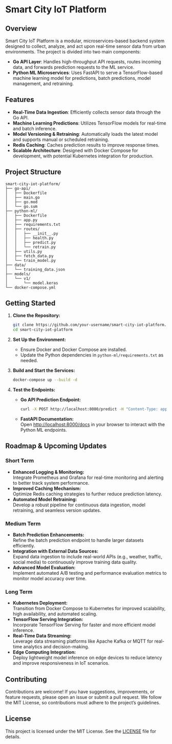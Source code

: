 

# Smart City IoT Platform

## Overview  
Smart City IoT Platform is a modular, microservices-based backend system designed to collect, analyze, and act upon real-time sensor data from urban environments. The project is divided into two main components:

- **Go API Layer**: Handles high-throughput API requests, routes incoming data, and forwards prediction requests to the ML service.
- **Python ML Microservices**: Uses FastAPI to serve a TensorFlow-based machine learning model for predictions, batch predictions, model management, and retraining.

## Features  
- **Real-Time Data Ingestion**: Efficiently collects sensor data through the Go API.  
- **Machine Learning Predictions**: Utilizes TensorFlow models for real-time and batch inference.  
- **Model Versioning & Retraining**: Automatically loads the latest model and supports manual or scheduled retraining.  
- **Redis Caching**: Caches prediction results to improve response times.  
- **Scalable Architecture**: Designed with Docker Compose for development, with potential Kubernetes integration for production.

## Project Structure  
```
smart-city-iot-platform/
├── go-api/
│   ├── Dockerfile
│   ├── main.go
│   ├── go.mod
│   └── go.sum
├── python-ml/
│   ├── Dockerfile
│   ├── app.py
│   ├── requirements.txt
│   ├── routes/
│   │   ├── __init__.py
│   │   ├── health.py
│   │   ├── predict.py
│   │   └── retrain.py
│   ├── utils.py
│   ├── fetch_data.py
│   └── train_model.py
├── data/
│   └── training_data.json
├── models/
│   └── v1/
│       └── model.keras
└── docker-compose.yml
```

## Getting Started  
1. **Clone the Repository:**  
   ```bash
   git clone https://github.com/your-username/smart-city-iot-platform.git
   cd smart-city-iot-platform
   ```

2. **Set Up the Environment:**  
   - Ensure Docker and Docker Compose are installed.  
   - Update the Python dependencies in `python-ml/requirements.txt` as needed.

3. **Build and Start the Services:**  
   ```bash
   docker-compose up --build -d
   ```

4. **Test the Endpoints:**  
   - **Go API Prediction Endpoint:**  
     ```bash
     curl -X POST http://localhost:8080/predict -H "Content-Type: application/json" -d '{"features": [5.1, 3.5, 1.4, 0.2]}'
     ```
   - **FastAPI Documentation:**  
     Open [http://localhost:8000/docs](http://localhost:8000/docs) in your browser to interact with the Python ML endpoints.

## Roadmap & Upcoming Updates  
### Short Term  
- **Enhanced Logging & Monitoring:**  
  Integrate Prometheus and Grafana for real-time monitoring and alerting to better track system performance.  
- **Improved Caching Mechanism:**  
  Optimize Redis caching strategies to further reduce prediction latency.  
- **Automated Model Retraining:**  
  Develop a robust pipeline for continuous data ingestion, model retraining, and seamless version updates.

### Medium Term  
- **Batch Prediction Enhancements:**  
  Refine the batch prediction endpoint to handle larger datasets efficiently.  
- **Integration with External Data Sources:**  
  Expand data ingestion to include real-world APIs (e.g., weather, traffic, social media) to continuously improve training data quality.  
- **Advanced Model Evaluation:**  
  Implement automated A/B testing and performance evaluation metrics to monitor model accuracy over time.

### Long Term  
- **Kubernetes Deployment:**  
  Transition from Docker Compose to Kubernetes for improved scalability, high availability, and automated scaling.  
- **TensorFlow Serving Integration:**  
  Incorporate TensorFlow Serving for faster and more efficient model inference.  
- **Real-Time Data Streaming:**  
  Leverage data streaming platforms like Apache Kafka or MQTT for real-time analytics and decision-making.  
- **Edge Computing Integration:**  
  Deploy lightweight model inference on edge devices to reduce latency and improve responsiveness in IoT scenarios.

## Contributing  
Contributions are welcome! If you have suggestions, improvements, or feature requests, please open an issue or submit a pull request. We follow the MIT License, so contributions must adhere to the project’s guidelines.

## License  
This project is licensed under the MIT License. See the [LICENSE](LICENSE) file for details.


